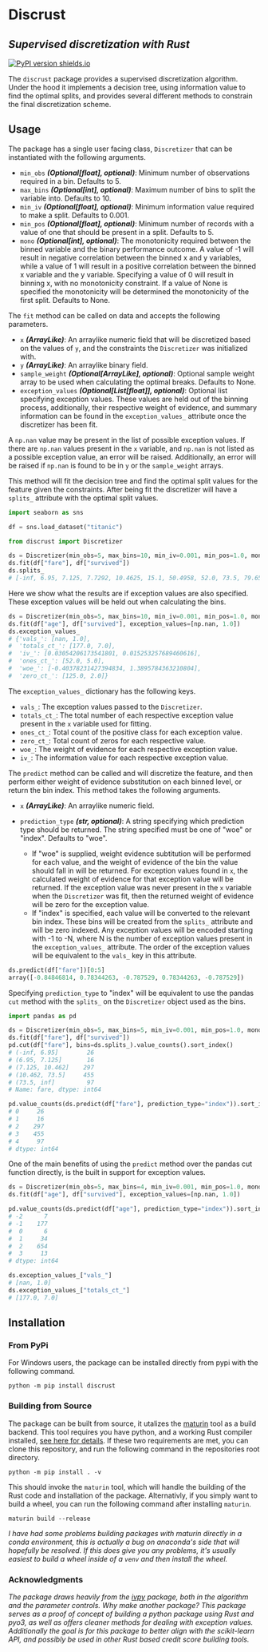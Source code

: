 # Discrust

## _Supervised discretization with Rust_

[![PyPI version shields.io](https://img.shields.io/pypi/v/discrust.svg)](https://pypi.python.org/pypi/discrust/)

The `discrust` package provides a supervised discretization algorithm. Under the hood it implements a decision tree, using information value to find the optimal splits, and provides several different methods to constrain the final discretization scheme.

## Usage

The package has a single user facing class, `Discretizer` that can be instantiated with the following arguments.

- `min_obs` **_(Optional[float], optional)_**: Minimum number of observations required
  in a bin. Defaults to 5.
- `max_bins` **_(Optional[int], optional)_**: Maximum number of bins to split the variable
  into. Defaults to 10.
- `min_iv` **_(Optional[float], optional)_**: Minimum information value required to make a split.
  Defaults to 0.001.
- `min_pos` **_(Optional[float], optional)_**: Minimum number of records with a value of one
  that should be present in a split. Defaults to 5.
- `mono` **_(Optional[int], optional)_**: The monotonicity required between the binned variable and
  the binary performance outcome. A value of -1 will result in negative correlation between
  the binned x and y variables, while a value of 1 will result in a positive correlation between the
  binned x variable and the y variable. Specifying a value of 0 will result in binning
  x, with no monotonicity constraint. If a value of None is specified the monotonicity
  will be determined the monotonicity of the first split. Defaults to None.

The `fit` method can be called on data and accepts the following parameters.

- `x` **_(ArrayLike)_**: An arraylike numeric field that will be discretized based on
  the values of `y`, and the constraints the `Discretizer` was initialized with.
- `y` **_(ArrayLike)_**: An arraylike binary field.
- `sample_weight` **_(Optional[ArrayLike], optional)_**: Optional sample weight array
  to be used when calculating the optimal breaks. Defaults to None.
- `exception_values` **_(Optional[List[float]], optional)_**: Optional list specifying exception
  values. These values are held out of the binning process, additionally, their
  respective weight of evidence, and summary information can be found in the
  `exception_values_` attribute once the discretizer has been fit.

A `np.nan` value may be present in the list of possible exception values. If there are `np.nan` values present in the `x` variable, and `np.nan` is not listed as a possible exception value, an error will be raised. Additionally, an error will be raised if `np.nan` is found to be in `y` or the `sample_weight` arrays.

This method will fit the decision tree and find the optimal split values for the feature given the constraints. After being fit the discretizer will have a `splits_` attribute with the optimal
split values.

```python
import seaborn as sns

df = sns.load_dataset("titanic")

from discrust import Discretizer

ds = Discretizer(min_obs=5, max_bins=10, min_iv=0.001, min_pos=1.0, mono=None)
ds.fit(df["fare"], df["survived"])
ds.splits_
# [-inf, 6.95, 7.125, 7.7292, 10.4625, 15.1, 50.4958, 52.0, 73.5, 79.65, inf]
```

Here we show what the results are if exception values are also specified. These exception values will be held out when calculating the bins.

```python
ds = Discretizer(min_obs=5, max_bins=10, min_iv=0.001, min_pos=1.0, mono=None)
ds.fit(df["age"], df["survived"], exception_values=[np.nan, 1.0])
ds.exception_values_
# {'vals_': [nan, 1.0],
#  'totals_ct_': [177.0, 7.0],
#  'iv_': [0.03054206173541801, 0.015253257689460616],
#  'ones_ct_': [52.0, 5.0],
#  'woe_': [-0.40378231427394834, 1.3895784363210804],
#  'zero_ct_': [125.0, 2.0]}
```

The `exception_values_` dictionary has the following keys.

- `vals_`: The exception values passed to the `Discretizer`.
- `totals_ct_`: The total number of each respective exception value present in the `x` variable used for fitting.
- `ones_ct_`: Total count of the positive class for each exception value.
- `zero_ct_`: Total count of zeros for each respective value.
- `woe_`: The weight of evidence for each respective exception value.
- `iv_`: The information value for each respective exception value.

The `predict` method can be called and will discretize the feature, and then perform either weight of evidence substitution on each binned level, or return the bin index. This method takes the following arguments.

- `x` **_(ArrayLike)_**: An arraylike numeric field.
- `prediction_type` **_(str, optional)_**: A string specifying which prediction
  type should be returned. The string specified must be one of
  "woe" or "index". Defaults to "woe".

  - If "woe" is supplied, weight evidence subtitution will be performed for each value, and the
    weight of evidence of the bin the value should fall in will be returned. For exception values found in `x`, the calculated weight of evidence for that exception value will be returned. If the exception value was never present in the `x` variable when the `Discretizer` was fit, then the returned weight of evidence will be zero for the exception value.
  - If "index" is specified, each value will be converted to the
    relevant bin index. These bins will be created from the `splits_`
    attribute and will be zero indexed. Any exception values will be encoded
    starting with -1 to -N, where N is the number of exception values present
    in the `exception_values_` attribute. The order of the exception values
    will be equivalent to the `vals_` key in this attribute.

```python
ds.predict(df["fare"])[0:5]
array([-0.84846814, 0.78344263, -0.787529, 0.78344263, -0.787529])
```

Specifying `prediction_type` to "index" will be equivalent to use the pandas `cut` method with the `splits_` on the `Discretizer` object used as the bins.

```python
import pandas as pd

ds = Discretizer(min_obs=5, max_bins=5, min_iv=0.001, min_pos=1.0, mono=None)
ds.fit(df["fare"], df["survived"])
pd.cut(df["fare"], bins=ds.splits_).value_counts().sort_index()
# (-inf, 6.95]        26
# (6.95, 7.125]       16
# (7.125, 10.462]    297
# (10.462, 73.5]     455
# (73.5, inf]         97
# Name: fare, dtype: int64

pd.value_counts(ds.predict(df["fare"], prediction_type="index")).sort_index()
# 0     26
# 1     16
# 2    297
# 3    455
# 4     97
# dtype: int64
```

One of the main benefits of using the `predict` method over the pandas cut function directly, is the built in support for exception values.

```python
ds = Discretizer(min_obs=5, max_bins=4, min_iv=0.001, min_pos=1.0, mono=None)
ds.fit(df["age"], df["survived"], exception_values=[np.nan, 1.0])

pd.value_counts(ds.predict(df["age"], prediction_type="index")).sort_index()
# -2      7
# -1    177
#  0      6
#  1     34
#  2    654
#  3     13
# dtype: int64

ds.exception_values_["vals_"]
# [nan, 1.0]
ds.exception_values_["totals_ct_"]
# [177.0, 7.0]
```

## Installation

### From PyPi

For Windows users, the package can be installed directly from pypi with the following command.

```shell
python -m pip install discrust
```

### Building from Source

The package can be built from source, it utalizes the [maturin](https://github.com/PyO3/maturin) tool as a build backend. This tool requires you have python, and a working Rust compiler installed, [see here for details](https://www.rust-lang.org/tools/install). If these two requirements are met, you can clone this repository, and run the following command in the repositories root directory.

```shell
python -m pip install . -v
```

This should invoke the `maturin` tool, which will handle the building of the Rust code and installation of the package. Alternativly, if you simply want to build a wheel, you can run the following command after installing `maturin`.

```shell
maturin build --release
```

_I have had some problems building packages with maturin directly in a conda environment, this is actually a bug on anaconda's side that will hopefully be resolved. If this does give you any problems, it's usually easiest to build a wheel inside of a `venv` and then install the wheel._

### Acknowledgments
_The package draws heavily from the [ivpy](https://github.com/gravesee/ivpy) package, both in the algorithm and the parameter controls. Why make another package? This package serves as a proof of
concept of building a python package using Rust and pyo3, as well as offers cleaner methods for dealing with exception values. Additionally the goal is for this
package to better align with the scikit-learn API, and possibly be used in other Rust based
credit score building tools._
